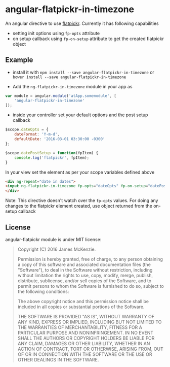 # angular-flatpickr-in-timezone

An angular directive to use [flatpickr](https://github.com/chmln/flatpickr).
Currently it has following capabilities
* setting init options using `fp-opts` attribute
* on setup callback using `fp-on-setup` attribute to get the created flatpickr object

## Example

* install it with `npm install --save angular-flatpickr-in-timezone` or `bower install --save angular-flatpickr-in-timezone`

* Add the `ng-flatpickr-in-timezone` module in your app as

```js
var module = angular.module('atApp.somemodule', [
    'angular-flatpickr-in-timezone'
]);
```

* inside your controller set your default options and the post setup callback

```js
$scope.dateOpts = {
    dateFormat: 'Y-m-d',
    defaultDate: '2016-03-01 03:30:00 -0300'
};

$scope.datePostSetup = function(fpItem) {
    console.log('flatpickr', fpItem);
}

```

In your view set the element as per your scope variables defined above
``` html
<div ng-repeat="date in dates">
<input ng-flatpickr-in-timezone fp-opts="dateOpts" fp-on-setup="datePostSetup(fpItem)" ng-model="date.selectedDateObj" data-enabletime="true">
</div>
```


Note: This directive doesn't watch over the `fp-opts` values. For doing any changes to the flatpickr element created, use object returned from the on-setup callback


## License

angular-flatpickr module is under MIT license:

> Copyright (C) 2016 James McKenzie.
>
> Permission is hereby granted, free of charge, to any person
> obtaining a copy of this software and associated documentation files
> (the "Software"), to deal in the Software without restriction,
> including without limitation the rights to use, copy, modify, merge,
> publish, distribute, sublicense, and/or sell copies of the Software,
> and to permit persons to whom the Software is furnished to do so,
> subject to the following conditions:
>
> The above copyright notice and this permission notice shall be
> included in all copies or substantial portions of the Software.
>
> THE SOFTWARE IS PROVIDED "AS IS", WITHOUT WARRANTY OF ANY KIND,
> EXPRESS OR IMPLIED, INCLUDING BUT NOT LIMITED TO THE WARRANTIES OF
> MERCHANTABILITY, FITNESS FOR A PARTICULAR PURPOSE AND
> NONINFRINGEMENT. IN NO EVENT SHALL THE AUTHORS OR COPYRIGHT HOLDERS
> BE LIABLE FOR ANY CLAIM, DAMAGES OR OTHER LIABILITY, WHETHER IN AN
> ACTION OF CONTRACT, TORT OR OTHERWISE, ARISING FROM, OUT OF OR IN
> CONNECTION WITH THE SOFTWARE OR THE USE OR OTHER DEALINGS IN THE
> SOFTWARE.
